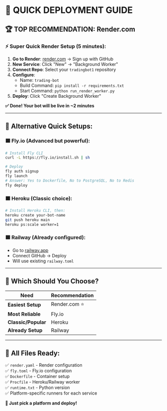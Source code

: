 # 🚀 QUICK DEPLOYMENT GUIDE

## 🏆 TOP RECOMMENDATION: Render.com

### ⚡ Super Quick Render Setup (5 minutes):

1. **Go to Render**: [render.com](https://render.com) → Sign up with GitHub
2. **New Service**: Click "New" → "Background Worker"
3. **Connect Repo**: Select your `tradingbot1` repository
4. **Configure**:
   - Name: `trading-bot`
   - Build Command: `pip install -r requirements.txt`
   - Start Command: `python run_render_worker.py`
5. **Deploy**: Click "Create Background Worker"

**✅ Done! Your bot will be live in ~2 minutes**

---

## 🔄 Alternative Quick Setups:

### 🟦 **Fly.io** (Advanced but powerful):
```bash
# Install Fly CLI
curl -L https://fly.io/install.sh | sh

# Deploy
fly auth signup
fly launch
# Answer: Yes to Dockerfile, No to PostgreSQL, No to Redis
fly deploy
```

### 🟧 **Heroku** (Classic choice):
```bash
# Install Heroku CLI, then:
heroku create your-bot-name
git push heroku main
heroku ps:scale worker=1
```

### 🟪 **Railway** (Already configured):
- Go to [railway.app](https://railway.app)
- Connect GitHub → Deploy
- Will use existing `railway.toml`

---

## 🎯 Which Should You Choose?

| Need | Recommendation |
|------|---------------|
| **Easiest Setup** | Render.com ⭐ |
| **Most Reliable** | Fly.io |
| **Classic/Popular** | Heroku |
| **Already Setup** | Railway |

---

## 🔧 All Files Ready:

✅ `render.yaml` - Render configuration  
✅ `fly.toml` - Fly.io configuration  
✅ `Dockerfile` - Container setup  
✅ `Procfile` - Heroku/Railway worker  
✅ `runtime.txt` - Python version  
✅ Platform-specific runners for each service  

**🚀 Just pick a platform and deploy!**
